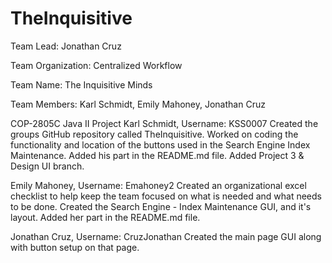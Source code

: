 # TheInquisitive


Team Lead:  Jonathan Cruz

  Team Organization:  Centralized Workflow

  Team Name:  The Inquisitive Minds

  Team Members:  Karl Schmidt, Emily Mahoney, Jonathan Cruz


COP-2805C Java II Project
Karl Schmidt, Username: KSS0007
  Created the groups GitHub repository called TheInquisitive.
  Worked on coding the functionality and location of the buttons used in the Search Engine Index Maintenance.
Added his part in the README.md file.
Added Project 3 & Design UI branch.
  
Emily Mahoney, Username: Emahoney2
  Created an organizational excel checklist to help keep the team focused on what is needed and what needs to be done.
  Created the Search Engine - Index Maintenance GUI, and it's layout.
  Added her part in the README.md file.
  
Jonathan Cruz, Username:  CruzJonathan
  Created the main page GUI along with button setup on that page.  
